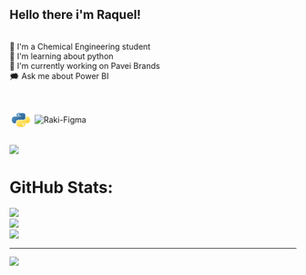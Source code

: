## Hello there i'm Raquel!

<br>🧪 I'm a Chemical Engineering student<br>🌱 I'm learning about python<br>💼 I'm currently working on Pavei Brands<br>🗯️ Ask me about Power BI<br><br>

<div style="display: inline_block"><br>
  <img align="center" alt="Raki-Python" height="30" width="40" src="https://raw.githubusercontent.com/devicons/devicon/master/icons/python/python-original.svg">
  <img align="center" alt="Raki-Figma" height="30" width="40" src="https://cdn.jsdelivr.net/gh/devicons/devicon@latest/icons/figma/figma-original.svg">
</div>


##

<div>
<a href="https://www.linkedin.com/in/raquel-m-maia-45875016a" target="_blank"><img src="https://img.shields.io/badge/-LinkedIn-%230077B5?style=for-the-badge&logo=linkedin&logoColor=white" target="_blank"></a>

</div>

# GitHub Stats:
![](https://github-readme-stats.vercel.app/api?username=Raquel-M-Maia&theme=gruvbox&show_icons=true&hide_border=false&include_all_commits=true&count_private=true)<br/>
![](https://github-readme-streak-stats.herokuapp.com/?user=Raquel-M-Maia&theme=gruvbox&hide_border=false)<br/>
![](https://github-readme-stats.vercel.app/api/top-langs/?username=Raquel-M-Maia&theme=gruvbox&hide_border=false&include_all_commits=true&count_private=true&layout=compact)

---
[![](https://visitcount.itsvg.in/api?id=Raquel-M-Maia&icon=0&color=0)](https://visitcount.itsvg.in)
